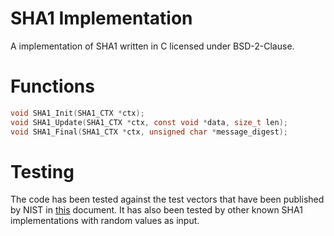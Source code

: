 # SHA1 Implementation

A implementation of SHA1 written in C licensed under BSD-2-Clause.

# Functions
```C
void SHA1_Init(SHA1_CTX *ctx);
void SHA1_Update(SHA1_CTX *ctx, const void *data, size_t len);
void SHA1_Final(SHA1_CTX *ctx, unsigned char *message_digest);
```

# Testing

The code has been tested against the test vectors that have been
published by NIST in [this](https://csrc.nist.gov/csrc/media/projects/cryptographic-standards-and-guidelines/documents/examples/sha_all.pdf)
document. It has also been tested by other known SHA1 implementations
with random values as input.
